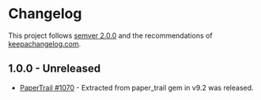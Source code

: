 # Changelog

This project follows [semver 2.0.0](http://semver.org/spec/v2.0.0.html) and the
recommendations of [keepachangelog.com](http://keepachangelog.com/).

## 1.0.0 - Unreleased

- [PaperTrail #1070](https://github.com/paper-trail-gem/paper_trail/issues/1070) - Extracted from paper_trail gem in v9.2 was released.
